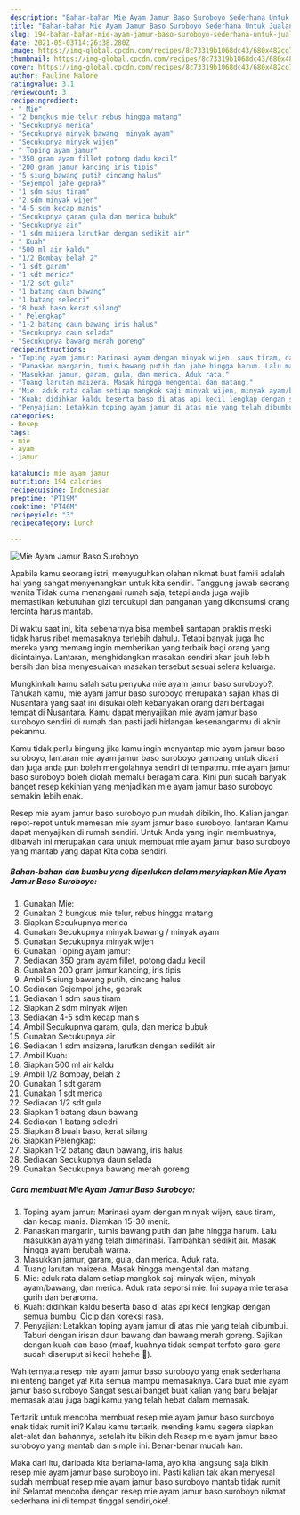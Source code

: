 ```yaml
---
description: "Bahan-bahan Mie Ayam Jamur Baso Suroboyo Sederhana Untuk Jualan"
title: "Bahan-bahan Mie Ayam Jamur Baso Suroboyo Sederhana Untuk Jualan"
slug: 194-bahan-bahan-mie-ayam-jamur-baso-suroboyo-sederhana-untuk-jualan
date: 2021-05-03T14:26:38.280Z
image: https://img-global.cpcdn.com/recipes/8c73319b1068dc43/680x482cq70/mie-ayam-jamur-baso-suroboyo-foto-resep-utama.jpg
thumbnail: https://img-global.cpcdn.com/recipes/8c73319b1068dc43/680x482cq70/mie-ayam-jamur-baso-suroboyo-foto-resep-utama.jpg
cover: https://img-global.cpcdn.com/recipes/8c73319b1068dc43/680x482cq70/mie-ayam-jamur-baso-suroboyo-foto-resep-utama.jpg
author: Pauline Malone
ratingvalue: 3.1
reviewcount: 3
recipeingredient:
- " Mie"
- "2 bungkus mie telur rebus hingga matang"
- "Secukupnya merica"
- "Secukupnya minyak bawang  minyak ayam"
- "Secukupnya minyak wijen"
- " Toping ayam jamur"
- "350 gram ayam fillet potong dadu kecil"
- "200 gram jamur kancing iris tipis"
- "5 siung bawang putih cincang halus"
- "Sejempol jahe geprak"
- "1 sdm saus tiram"
- "2 sdm minyak wijen"
- "4-5 sdm kecap manis"
- "Secukupnya garam gula dan merica bubuk"
- "Secukupnya air"
- "1 sdm maizena larutkan dengan sedikit air"
- " Kuah"
- "500 ml air kaldu"
- "1/2 Bombay belah 2"
- "1 sdt garam"
- "1 sdt merica"
- "1/2 sdt gula"
- "1 batang daun bawang"
- "1 batang seledri"
- "8 buah baso kerat silang"
- " Pelengkap"
- "1-2 batang daun bawang iris halus"
- "Secukupnya daun selada"
- "Secukupnya bawang merah goreng"
recipeinstructions:
- "Toping ayam jamur: Marinasi ayam dengan minyak wijen, saus tiram, dan kecap manis. Diamkan 15-30 menit."
- "Panaskan margarin, tumis bawang putih dan jahe hingga harum. Lalu masukkan ayam yang telah dimarinasi. Tambahkan sedikit air. Masak hingga ayam berubah warna."
- "Masukkan jamur, garam, gula, dan merica. Aduk rata."
- "Tuang larutan maizena. Masak hingga mengental dan matang."
- "Mie: aduk rata dalam setiap mangkok saji minyak wijen, minyak ayam/bawang, dan merica. Aduk rata seporsi mie. Ini supaya mie terasa gurih dan beraroma."
- "Kuah: didihkan kaldu beserta baso di atas api kecil lengkap dengan semua bumbu. Cicip dan koreksi rasa."
- "Penyajian: Letakkan toping ayam jamur di atas mie yang telah dibumbui. Taburi dengan irisan daun bawang dan bawang merah goreng. Sajikan dengan kuah dan baso (maaf, kuahnya tidak sempat terfoto gara-gara sudah diseruput si kecil hehehe 🙏)."
categories:
- Resep
tags:
- mie
- ayam
- jamur

katakunci: mie ayam jamur 
nutrition: 194 calories
recipecuisine: Indonesian
preptime: "PT19M"
cooktime: "PT46M"
recipeyield: "3"
recipecategory: Lunch

---
```



![Mie Ayam Jamur Baso Suroboyo](https://img-global.cpcdn.com/recipes/8c73319b1068dc43/680x482cq70/mie-ayam-jamur-baso-suroboyo-foto-resep-utama.jpg)

Apabila kamu seorang istri, menyuguhkan olahan nikmat buat famili adalah hal yang sangat menyenangkan untuk kita sendiri. Tanggung jawab seorang  wanita Tidak cuma menangani rumah saja, tetapi anda juga wajib memastikan kebutuhan gizi tercukupi dan panganan yang dikonsumsi orang tercinta harus mantab.

Di waktu  saat ini, kita sebenarnya bisa membeli santapan praktis meski tidak harus ribet memasaknya terlebih dahulu. Tetapi banyak juga lho mereka yang memang ingin memberikan yang terbaik bagi orang yang dicintainya. Lantaran, menghidangkan masakan sendiri akan jauh lebih bersih dan bisa menyesuaikan masakan tersebut sesuai selera keluarga. 



Mungkinkah kamu salah satu penyuka mie ayam jamur baso suroboyo?. Tahukah kamu, mie ayam jamur baso suroboyo merupakan sajian khas di Nusantara yang saat ini disukai oleh kebanyakan orang dari berbagai tempat di Nusantara. Kamu dapat menyajikan mie ayam jamur baso suroboyo sendiri di rumah dan pasti jadi hidangan kesenanganmu di akhir pekanmu.

Kamu tidak perlu bingung jika kamu ingin menyantap mie ayam jamur baso suroboyo, lantaran mie ayam jamur baso suroboyo gampang untuk dicari dan juga anda pun boleh mengolahnya sendiri di tempatmu. mie ayam jamur baso suroboyo boleh diolah memalui beragam cara. Kini pun sudah banyak banget resep kekinian yang menjadikan mie ayam jamur baso suroboyo semakin lebih enak.

Resep mie ayam jamur baso suroboyo pun mudah dibikin, lho. Kalian jangan repot-repot untuk memesan mie ayam jamur baso suroboyo, lantaran Kamu dapat menyajikan di rumah sendiri. Untuk Anda yang ingin membuatnya, dibawah ini merupakan cara untuk membuat mie ayam jamur baso suroboyo yang mantab yang dapat Kita coba sendiri.

<!--inarticleads1-->

##### Bahan-bahan dan bumbu yang diperlukan dalam menyiapkan Mie Ayam Jamur Baso Suroboyo:

1. Gunakan  Mie:
1. Gunakan 2 bungkus mie telur, rebus hingga matang
1. Siapkan Secukupnya merica
1. Gunakan Secukupnya minyak bawang / minyak ayam
1. Gunakan Secukupnya minyak wijen
1. Gunakan  Toping ayam jamur:
1. Sediakan 350 gram ayam fillet, potong dadu kecil
1. Gunakan 200 gram jamur kancing, iris tipis
1. Ambil 5 siung bawang putih, cincang halus
1. Sediakan Sejempol jahe, geprak
1. Sediakan 1 sdm saus tiram
1. Siapkan 2 sdm minyak wijen
1. Sediakan 4-5 sdm kecap manis
1. Ambil Secukupnya garam, gula, dan merica bubuk
1. Gunakan Secukupnya air
1. Sediakan 1 sdm maizena, larutkan dengan sedikit air
1. Ambil  Kuah:
1. Siapkan 500 ml air kaldu
1. Ambil 1/2 Bombay, belah 2
1. Gunakan 1 sdt garam
1. Gunakan 1 sdt merica
1. Sediakan 1/2 sdt gula
1. Siapkan 1 batang daun bawang
1. Sediakan 1 batang seledri
1. Siapkan 8 buah baso, kerat silang
1. Siapkan  Pelengkap:
1. Siapkan 1-2 batang daun bawang, iris halus
1. Sediakan Secukupnya daun selada
1. Gunakan Secukupnya bawang merah goreng




<!--inarticleads2-->

##### Cara membuat Mie Ayam Jamur Baso Suroboyo:

1. Toping ayam jamur: Marinasi ayam dengan minyak wijen, saus tiram, dan kecap manis. Diamkan 15-30 menit.
1. Panaskan margarin, tumis bawang putih dan jahe hingga harum. Lalu masukkan ayam yang telah dimarinasi. Tambahkan sedikit air. Masak hingga ayam berubah warna.
1. Masukkan jamur, garam, gula, dan merica. Aduk rata.
1. Tuang larutan maizena. Masak hingga mengental dan matang.
1. Mie: aduk rata dalam setiap mangkok saji minyak wijen, minyak ayam/bawang, dan merica. Aduk rata seporsi mie. Ini supaya mie terasa gurih dan beraroma.
1. Kuah: didihkan kaldu beserta baso di atas api kecil lengkap dengan semua bumbu. Cicip dan koreksi rasa.
1. Penyajian: Letakkan toping ayam jamur di atas mie yang telah dibumbui. Taburi dengan irisan daun bawang dan bawang merah goreng. Sajikan dengan kuah dan baso (maaf, kuahnya tidak sempat terfoto gara-gara sudah diseruput si kecil hehehe 🙏).




Wah ternyata resep mie ayam jamur baso suroboyo yang enak sederhana ini enteng banget ya! Kita semua mampu memasaknya. Cara buat mie ayam jamur baso suroboyo Sangat sesuai banget buat kalian yang baru belajar memasak atau juga bagi kamu yang telah hebat dalam memasak.

Tertarik untuk mencoba membuat resep mie ayam jamur baso suroboyo enak tidak rumit ini? Kalau kamu tertarik, mending kamu segera siapkan alat-alat dan bahannya, setelah itu bikin deh Resep mie ayam jamur baso suroboyo yang mantab dan simple ini. Benar-benar mudah kan. 

Maka dari itu, daripada kita berlama-lama, ayo kita langsung saja bikin resep mie ayam jamur baso suroboyo ini. Pasti kalian tak akan menyesal sudah membuat resep mie ayam jamur baso suroboyo mantab tidak rumit ini! Selamat mencoba dengan resep mie ayam jamur baso suroboyo nikmat sederhana ini di tempat tinggal sendiri,oke!.

